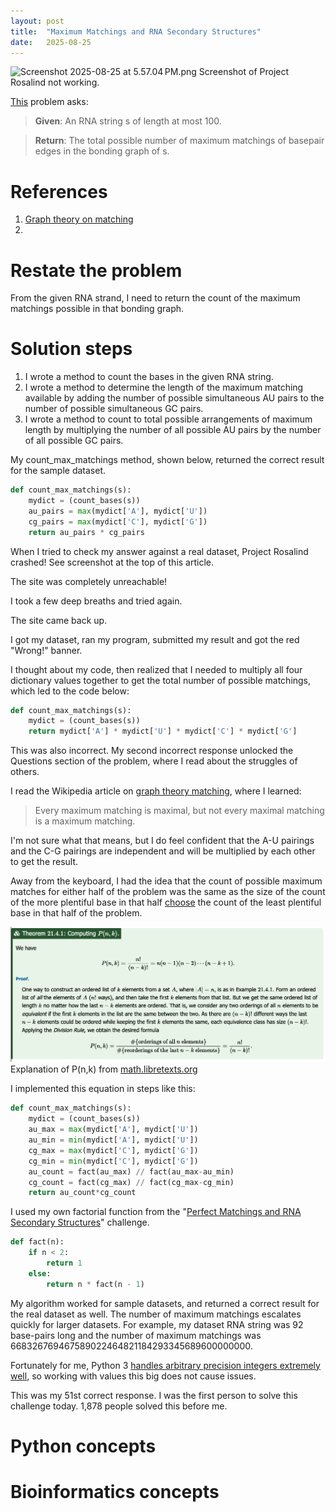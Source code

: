 ```yaml
---
layout: post
title:  "Maximum Matchings and RNA Secondary Structures"
date:   2025-08-25
---
```

![Screenshot 2025-08-25 at 5.57.04 PM.png](../assets/Screenshot%202025-08-25%20at%205.57.04%E2%80%AFPM.png)
Screenshot of Project Rosalind not working.

[This](https://rosalind.info/problems/mmch/) problem asks:

> **Given**: An RNA string s of length at most 100.

> **Return**: The total possible number of maximum matchings of basepair edges in the bonding graph of s.

<!--break-->

# References
1. [Graph theory on matching](https://en.wikipedia.org/wiki/Matching_(graph_theory)#Definition)
2. 

# Restate the problem
From the given RNA strand, I need to return the count of the maximum matchings possible in that bonding graph.

# Solution steps
1. I wrote a method to count the bases in the given RNA string.
2. I wrote a method to determine the length of the maximum matching available by adding the number of possible simultaneous AU pairs to the number of possible simultaneous GC pairs.
3. I wrote a method to count to total possible arrangements of maximum length by multiplying the number of all possible AU pairs by the number of all possible GC pairs.

My count_max_matchings method, shown below, returned the correct result for the sample dataset.
```python
def count_max_matchings(s):
    mydict = (count_bases(s))
    au_pairs = max(mydict['A'], mydict['U'])
    cg_pairs = max(mydict['C'], mydict['G'])
    return au_pairs * cg_pairs
```
When I tried to check my answer against a real dataset, Project Rosalind crashed! See screenshot at the top of this article.

The site was completely unreachable!

I took a few deep breaths and tried again.

The site came back up.

I got my dataset, ran my program, submitted my result and got the red "Wrong!" banner.

I thought about my code, then realized that I needed to multiply all four dictionary values together to get the total number of possible matchings, which led to the code below:
```python
def count_max_matchings(s):
    mydict = (count_bases(s))
    return mydict['A'] * mydict['U'] * mydict['C'] * mydict['G']
```
This was also incorrect. My second incorrect response unlocked the Questions section of the problem, where I read about the struggles of others.

I read the Wikipedia article on [graph theory matching](https://en.wikipedia.org/wiki/Matching_(graph_theory)#Definition), where I learned:
>Every maximum matching is maximal, but not every maximal matching is a maximum matching.

I'm not sure what that means, but I do feel confident that the A-U pairings and the C-G pairings are independent and will be multiplied by each other to get the result.

Away from the keyboard, I had the idea that the count of possible maximum matches for either half of the problem was the same as the size of the count of the more plentiful base in that half [choose](https://math.libretexts.org/Bookshelves/Combinatorics_and_Discrete_Mathematics/Elementary_Foundations%3A_An_Introduction_to_Topics_in_Discrete_Mathematics_(Sylvestre)/21%3A_Permutations/21.04%3A_Permutations_of_Subsets) the count of the least plentiful base in that half of the problem.

![choose.png](../assets/choose.png)
Explanation of P(n,k) from [math.libretexts.org](https://math.libretexts.org/Bookshelves/Combinatorics_and_Discrete_Mathematics/Elementary_Foundations%3A_An_Introduction_to_Topics_in_Discrete_Mathematics_(Sylvestre)/21%3A_Permutations/21.04%3A_Permutations_of_Subsets)

I implemented this equation in steps like this:
```python
def count_max_matchings(s):
    mydict = (count_bases(s))
    au_max = max(mydict['A'], mydict['U'])
    au_min = min(mydict['A'], mydict['U'])
    cg_max = max(mydict['C'], mydict['G'])
    cg_min = min(mydict['C'], mydict['G'])
    au_count = fact(au_max) // fact(au_max-au_min)
    cg_count = fact(cg_max) // fact(cg_max-cg_min)
    return au_count*cg_count
```

I used my own factorial function from the "[Perfect Matchings and RNA Secondary Structures](https://rosalind.info/problems/pmch/)" challenge.

```python
def fact(n):
    if n < 2:
        return 1
    else:
        return n * fact(n - 1)
```

My algorithm worked for sample datasets, and returned a correct result for the real dataset as well. The number of maximum matchings escalates quickly for larger datasets. For example, my dataset RNA string was 92 base-pairs long and the number of maximum matchings was 668326769467589022464821184293345689600000000.

Fortunately for me, Python 3 [handles arbitrary precision integers extremely well](https://www.askpython.com/python/examples/python-large-integer-handling), so working with values this big does not cause issues.

This was my 51st correct response. I was the first person to solve this challenge today. 1,878 people solved this before me. 

# Python concepts

# Bioinformatics concepts